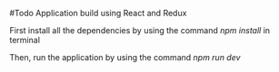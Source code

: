#Todo Application build using React and Redux

First install all the dependencies by using the command *npm install* in terminal

Then, run the application by using the command *npm run dev* 
